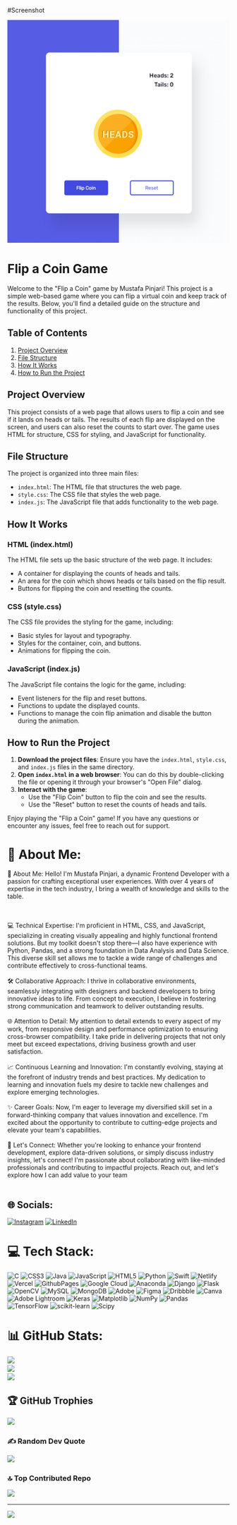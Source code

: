 #Screenshot

![Screenshot](/screenshot.jpg)

# Flip a Coin Game

Welcome to the "Flip a Coin" game by Mustafa Pinjari! This project is a simple web-based game where you can flip a virtual coin and keep track of the results. Below, you'll find a detailed guide on the structure and functionality of this project.


## Table of Contents
1. [Project Overview](#project-overview)
2. [File Structure](#file-structure)
3. [How It Works](#how-it-works)
4. [How to Run the Project](#how-to-run-the-project)

## Project Overview
This project consists of a web page that allows users to flip a coin and see if it lands on heads or tails. The results of each flip are displayed on the screen, and users can also reset the counts to start over. The game uses HTML for structure, CSS for styling, and JavaScript for functionality.

## File Structure
The project is organized into three main files:

- `index.html`: The HTML file that structures the web page.
- `style.css`: The CSS file that styles the web page.
- `index.js`: The JavaScript file that adds functionality to the web page.

## How It Works
### HTML (index.html)
The HTML file sets up the basic structure of the web page. It includes:
- A container for displaying the counts of heads and tails.
- An area for the coin which shows heads or tails based on the flip result.
- Buttons for flipping the coin and resetting the counts.

### CSS (style.css)
The CSS file provides the styling for the game, including:
- Basic styles for layout and typography.
- Styles for the container, coin, and buttons.
- Animations for flipping the coin.

### JavaScript (index.js)
The JavaScript file contains the logic for the game, including:
- Event listeners for the flip and reset buttons.
- Functions to update the displayed counts.
- Functions to manage the coin flip animation and disable the button during the animation.

## How to Run the Project
1. **Download the project files**: Ensure you have the `index.html`, `style.css`, and `index.js` files in the same directory.
2. **Open `index.html` in a web browser**: You can do this by double-clicking the file or opening it through your browser's "Open File" dialog.
3. **Interact with the game**: 
    - Use the "Flip Coin" button to flip the coin and see the results.
    - Use the "Reset" button to reset the counts of heads and tails.

Enjoy playing the "Flip a Coin" game! If you have any questions or encounter any issues, feel free to reach out for support.

# 💫 About Me:
🚀 About Me:
Hello! I'm Mustafa Pinjari, a dynamic Frontend Developer with a passion for crafting exceptional user experiences. With over 4 years of expertise in the tech industry, I bring a wealth of knowledge and skills to the table.

<br><br>
💻 Technical Expertise:
I'm proficient in HTML, CSS, and JavaScript, specializing in creating visually appealing and highly functional frontend solutions. But my toolkit doesn't stop there—I also have experience with Python, Pandas, and a strong foundation in Data Analysis and Data Science. This diverse skill set allows me to tackle a wide range of challenges and contribute effectively to cross-functional teams.
<br><br>
🛠️ Collaborative Approach:
I thrive in collaborative environments, seamlessly integrating with designers and backend developers to bring innovative ideas to life. From concept to execution, I believe in fostering strong communication and teamwork to deliver outstanding results.
<br><br>
🌐 Attention to Detail:
My attention to detail extends to every aspect of my work, from responsive design and performance optimization to ensuring cross-browser compatibility. I take pride in delivering projects that not only meet but exceed expectations, driving business growth and user satisfaction.
<br><br>
📈 Continuous Learning and Innovation:
I'm constantly evolving, staying at the forefront of industry trends and best practices. My dedication to learning and innovation fuels my desire to tackle new challenges and explore emerging technologies.
<br><br>
✨ Career Goals:
Now, I'm eager to leverage my diversified skill set in a forward-thinking company that values innovation and excellence. I'm excited about the opportunity to contribute to cutting-edge projects and elevate your team's capabilities.
<br><br>
🤝 Let's Connect:
Whether you're looking to enhance your frontend development, explore data-driven solutions, or simply discuss industry insights, let's connect! I'm passionate about collaborating with like-minded professionals and contributing to impactful projects. Reach out, and let's explore how I can add value to your team
<br><br>


## 🌐 Socials:
[![Instagram](https://img.shields.io/badge/Instagram-%23E4405F.svg?logo=Instagram&logoColor=white)](https://instagram.com/its_ur_musuuu)
[![LinkedIn](https://img.shields.io/badge/LinkedIn-%230077B5.svg?logo=linkedin&logoColor=white)](https://www.linkedin.com/in/mustafa-pinjari-287625256/) 

# 💻 Tech Stack:
![C](https://img.shields.io/badge/c-%2300599C.svg?style=for-the-badge&logo=c&logoColor=white) ![CSS3](https://img.shields.io/badge/css3-%231572B6.svg?style=for-the-badge&logo=css3&logoColor=white) ![Java](https://img.shields.io/badge/java-%23ED8B00.svg?style=for-the-badge&logo=openjdk&logoColor=white) ![JavaScript](https://img.shields.io/badge/javascript-%23323330.svg?style=for-the-badge&logo=javascript&logoColor=%23F7DF1E) ![HTML5](https://img.shields.io/badge/html5-%23E34F26.svg?style=for-the-badge&logo=html5&logoColor=white) ![Python](https://img.shields.io/badge/python-3670A0?style=for-the-badge&logo=python&logoColor=ffdd54) ![Swift](https://img.shields.io/badge/swift-F54A2A?style=for-the-badge&logo=swift&logoColor=white) ![Netlify](https://img.shields.io/badge/netlify-%23000000.svg?style=for-the-badge&logo=netlify&logoColor=#00C7B7) ![Vercel](https://img.shields.io/badge/vercel-%23000000.svg?style=for-the-badge&logo=vercel&logoColor=white) ![GithubPages](https://img.shields.io/badge/github%20pages-121013?style=for-the-badge&logo=github&logoColor=white) ![Google Cloud](https://img.shields.io/badge/GoogleCloud-%234285F4.svg?style=for-the-badge&logo=google-cloud&logoColor=white) ![Anaconda](https://img.shields.io/badge/Anaconda-%2344A833.svg?style=for-the-badge&logo=anaconda&logoColor=white) ![Django](https://img.shields.io/badge/django-%23092E20.svg?style=for-the-badge&logo=django&logoColor=white) ![Flask](https://img.shields.io/badge/flask-%23000.svg?style=for-the-badge&logo=flask&logoColor=white) ![OpenCV](https://img.shields.io/badge/opencv-%23white.svg?style=for-the-badge&logo=opencv&logoColor=white) ![MySQL](https://img.shields.io/badge/mysql-%2300000f.svg?style=for-the-badge&logo=mysql&logoColor=white) ![MongoDB](https://img.shields.io/badge/MongoDB-%234ea94b.svg?style=for-the-badge&logo=mongodb&logoColor=white) ![Adobe](https://img.shields.io/badge/adobe-%23FF0000.svg?style=for-the-badge&logo=adobe&logoColor=white) ![Figma](https://img.shields.io/badge/figma-%23F24E1E.svg?style=for-the-badge&logo=figma&logoColor=white) ![Dribbble](https://img.shields.io/badge/Dribbble-EA4C89?style=for-the-badge&logo=dribbble&logoColor=white) ![Canva](https://img.shields.io/badge/Canva-%2300C4CC.svg?style=for-the-badge&logo=Canva&logoColor=white) ![Adobe Lightroom](https://img.shields.io/badge/Adobe%20Lightroom-31A8FF.svg?style=for-the-badge&logo=Adobe%20Lightroom&logoColor=white) ![Keras](https://img.shields.io/badge/Keras-%23D00000.svg?style=for-the-badge&logo=Keras&logoColor=white) ![Matplotlib](https://img.shields.io/badge/Matplotlib-%23ffffff.svg?style=for-the-badge&logo=Matplotlib&logoColor=black) ![NumPy](https://img.shields.io/badge/numpy-%23013243.svg?style=for-the-badge&logo=numpy&logoColor=white) ![Pandas](https://img.shields.io/badge/pandas-%23150458.svg?style=for-the-badge&logo=pandas&logoColor=white) ![TensorFlow](https://img.shields.io/badge/TensorFlow-%23FF6F00.svg?style=for-the-badge&logo=TensorFlow&logoColor=white) ![scikit-learn](https://img.shields.io/badge/scikit--learn-%23F7931E.svg?style=for-the-badge&logo=scikit-learn&logoColor=white) ![Scipy](https://img.shields.io/badge/SciPy-%230C55A5.svg?style=for-the-badge&logo=scipy&logoColor=%white)
# 📊 GitHub Stats:
![](https://github-readme-stats.vercel.app/api?username=MustafaPinjari&theme=dark&hide_border=true&include_all_commits=false&count_private=true)<br/>
![](https://github-readme-streak-stats.herokuapp.com/?user=MustafaPinjari&theme=dark&hide_border=true)<br/>
![](https://github-readme-stats.vercel.app/api/top-langs/?username=MustafaPinjari&theme=dark&hide_border=true&include_all_commits=false&count_private=true&layout=compact)

## 🏆 GitHub Trophies
![](https://github-profile-trophy.vercel.app/?username=MustafaPinjari&theme=radical&no-frame=false&no-bg=false&margin-w=4)

### ✍️ Random Dev Quote
![](https://quotes-github-readme.vercel.app/api?type=horizontal&theme=radical)

### 🔝 Top Contributed Repo
![](https://github-contributor-stats.vercel.app/api?username=MustafaPinjari&limit=5&theme=dark&combine_all_yearly_contributions=true)

---
[![](https://visitcount.itsvg.in/api?id=MustafaPinjari&icon=0&color=0)](https://visitcount.itsvg.in)



